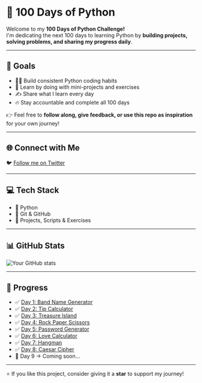 # 🐍 100 Days of Python

Welcome to my **100 Days of Python Challenge!**  
I'm dedicating the next 100 days to learning Python by **building projects, solving problems, and sharing my progress daily**.  

---

## 📌 Goals
- 🧑‍💻 Build consistent Python coding habits  
- 🚀 Learn by doing with mini-projects and exercises  
- ✍️ Share what I learn every day  
- 🔥 Stay accountable and complete all 100 days  

👉 Feel free to **follow along, give feedback, or use this repo as inspiration** for your own journey!  

---

## 🌐 Connect with Me
🐦 [Follow me on Twitter](https://x.com/kulade_p13)  

---

## 💻 Tech Stack
- 🐍 Python  
- 🌱 Git & GitHub  
- 📂 Projects, Scripts & Exercises  

---

## 📊 GitHub Stats
![Your GitHub stats](https://github-readme-stats.vercel.app/api?username=Kuladeep-M-N&show_icons=true&theme=tokyonight)

---

## 📅 Progress
- ✅ [Day 1: Band Name Generator](DAY01/BAND_NAME_GENERATOR.py)  
- ✅ [Day 2: Tip Calculator](./Day02/main.py)  
- ✅ [Day 3: Treasure Island](./Day03/main.py)  
- ✅ [Day 4: Rock Paper Scissors](./Day04/main.py)  
- ✅ [Day 5: Password Generator](./Day05/main.py)  
- ✅ [Day 6: Love Calculator](./Day06/main.py)  
- ✅ [Day 7: Hangman](./Day07/main.py)  
- ✅ [Day 8: Caesar Cipher](./Day08/main.py)  
- 🔲 Day 9 → Coming soon...  

---

⭐ If you like this project, consider giving it a **star** to support my journey!



